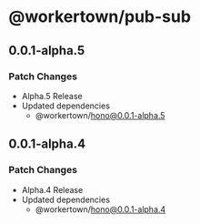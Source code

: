# @workertown/pub-sub

## 0.0.1-alpha.5

### Patch Changes

- Alpha.5 Release
- Updated dependencies
  - @workertown/hono@0.0.1-alpha.5

## 0.0.1-alpha.4

### Patch Changes

- Alpha.4 Release
- Updated dependencies
  - @workertown/hono@0.0.1-alpha.4
